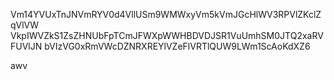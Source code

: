 Vm14YVUxTnJNVmRYV0d4VllUSm9WMWxyVm5kVmJGcHlWV3RPVlZKclZqVlVW
VkpIWVZkS1ZsZHNUbFpTCmJFWXpWWHBDVDJSR1VuUmhSM0JTQ2xaRVFUVlJN
bVIzVG0xRmVWcDZNRXREYlVZeFlVRTlQUW9LWm1ScAoKdXZ6

awv